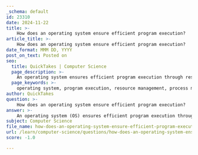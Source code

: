 ```yaml
---
_schema: default
id: 23310
date: 2024-11-22
title: >-
    How does an operating system ensure efficient program execution?
article_title: >-
    How does an operating system ensure efficient program execution?
date_format: MMM DD, YYYY
post_on_text: Posted on
seo:
  title: QuickTakes | Computer Science
  page_description: >-
    An operating system ensures efficient program execution through resource and process management, effective scheduling, handling system calls, error detection, input/output operations, and file system management.
  page_keywords: >-
    operating system, program execution, resource management, process management, multitasking, scheduling algorithms, system calls, error handling, deadlock management, input/output operations, file system management, program loading, efficient execution
author: QuickTakes
question: >-
    How does an operating system ensure efficient program execution?
answer: >-
    An operating system (OS) ensures efficient program execution through a variety of services and mechanisms that manage system resources, coordinate processes, and provide an environment conducive to running applications. Here are the key aspects of how an OS achieves this:\n\n1. **Resource Management**: The OS efficiently manages system resources such as the CPU, memory, and input/output devices. By allocating these resources optimally, the OS ensures that programs can execute without unnecessary delays or resource contention.\n\n2. **Process Management**: The OS is responsible for managing processes, which includes creating, scheduling, and terminating them. It ensures that multiple processes can run concurrently through multitasking, allowing users to execute several programs at once. The OS uses scheduling algorithms to determine which process runs at any given time, optimizing CPU usage and responsiveness.\n\n3. **Program Loading and Execution**: When a program is executed, the OS loads it into memory, which involves reading the program's instructions and data from storage. The OS then sets up the necessary execution environment, including allocating memory space and initializing process control blocks (PCBs) that keep track of process states.\n\n4. **System Calls**: Programs interact with the OS through system calls, which are requests for services provided by the OS kernel. These calls allow programs to perform operations such as file manipulation, process control, and communication with hardware. By using system calls, programs can safely and efficiently access system resources without directly interacting with the hardware.\n\n5. **Error Handling and Deadlock Management**: The OS monitors the execution of programs to detect errors and handle exceptions. It also manages deadlocks, ensuring that no two processes are waiting indefinitely for resources held by each other. This is crucial for maintaining system stability and performance.\n\n6. **Input/Output Operations**: The OS provides a standardized interface for input and output operations, allowing programs to read from and write to devices without needing to know the specifics of the hardware. This abstraction simplifies program development and enhances efficiency.\n\n7. **File System Management**: The OS manages the file system, allowing programs to create, read, write, and delete files. It organizes files in a hierarchical structure, making it easier for programs to access data efficiently.\n\nIn summary, the operating system plays a critical role in ensuring efficient program execution by managing resources, coordinating processes, providing a safe interface for system calls, and handling errors and I/O operations. This comprehensive management allows users to run applications smoothly and effectively.
subject: Computer Science
file_name: how-does-an-operating-system-ensure-efficient-program-execution.md
url: /learn/computer-science/questions/how-does-an-operating-system-ensure-efficient-program-execution
score: -1.0

---
```


&nbsp;